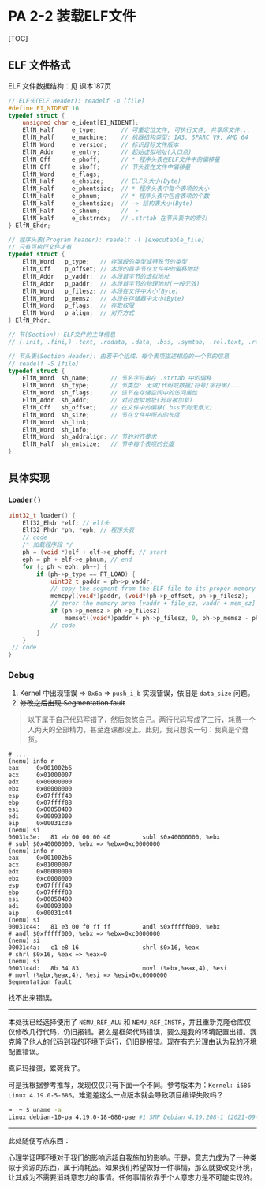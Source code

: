 # PA 2-2 装载ELF文件

[TOC]

## ELF 文件格式

ELF 文件数据结构：见 课本187页

```c
// ELF头(ELF Header): readelf -h [file]
#define EI_NIDENT 16
typedef struct {
    unsigned char e_ident[EI_NIDENT];
    ElfN_Half     e_type;       // 可重定位文件, 可执行文件, 共享库文件...
    ElfN_Half     e_machine;    // 机器结构类型: IA3, SPARC V9, AMD 64
    ElfN_Word     e_version;    // 标识目标文件版本
    ElfN_Addr     e_entry;      // 起始虚拟地址(入口点)
    ElfN_Off      e_phoff;      // * 程序头表在ELF文件中的偏移量
    ElfN_Off      e_shoff;      // 节头表在文件中偏移量
    ElfN_Word     e_flags;
    ElfN_Half     e_ehsize;     // ELF头大小(Byte)
    ElfN_Half     e_phentsize;  // * 程序头表中每个表项的大小
    ElfN_Half     e_phnum;      // * 程序头表中包含表项的个数
    ElfN_Half     e_shentsize;  // -> 结构表大小(Byte)
    ElfN_Half     e_shnum;      // ->
    ElfN_Half     e_shstrndx;   // .strtab 在节头表中的索引
} ElfN_Ehdr;

// 程序头表(Program header): readelf -l [executable_file]
// 只有可执行文件才有
typedef struct {
    ElfN_Word   p_type;   // 存储段的类型或特殊节的类型
    ElfN_Off    p_offset; // 本段的首字节在文件中的偏移地址
    ElfN_Addr   p_vaddr;  // 本段首字节的虚拟地址
    ElfN_Addr   p_paddr;  // 本段首字节的物理地址(一般无效)
    ElfN_Word   p_filesz; // 本段在文件中大小(Byte)
    ElfN_Word   p_memsz;  // 本段在存储器中大小(Byte)
    ElfN_Word   p_flags;  // 存取权限
    ElfN_Word   p_align;  // 对齐方式
} ElfN_Phdr;

// 节(Section): ELF文件的主体信息
// (.init, .fini,) .text, .rodata, .data, .bss, .symtab, .rel.text, .rel.data, .debug, .line, .strtab

// 节头表(Section Header): 由若干个组成，每个表项描述相应的一个节的信息
// readelf -S [file]
typedef struct {
    ElfN_Word  sh_name;      // 节名字符串在 .strtab 中的偏移
    ElfN_Word  sh_type;      // 节类型: 无效/代码或数据/符号/字符串/...
    ElfN_Word  sh_flags;     // 该节在存储空间中的访问属性
    ElfN_Addr  sh_addr;      // 对应虚拟地址(若可被加载)
    ElfN_Off   sh_offset;    // 在文件中的偏移(.bss节则无意义)
    ElfN_Word  sh_size;      // 节在文件中所占的长度
    ElfN_Word  sh_link;
    ElfN_Word  sh_info;
    ElfN_Word  sh_addralign; // 节的对齐要求
    ElfN_Half  sh_entsize;   // 节中每个表项的长度
}
```

## 具体实现

### `Loader()`

```c
uint32_t loader() {
    Elf32_Ehdr *elf; // elf头
    Elf32_Phdr *ph, *eph; // 程序头表
    // code
    /* 加载程序段 */
    ph = (void *)elf + elf->e_phoff; // start
    eph = ph + elf->e_phnum; // end
    for (; ph < eph; ph++) {
        if (ph->p_type == PT_LOAD) {
            uint32_t paddr = ph->p_vaddr;
            // copy the segment from the ELF file to its proper memory area
			memcpy((void*)paddr, (void*)ph->p_offset, ph->p_filesz);
            // zeror the memory area [vaddr + file_sz, vaddr + mem_sz]
			if (ph->p_memsz > ph->p_filesz)
				memset((void*)paddr + ph->p_filesz, 0, ph->p_memsz - ph->p_filesz);
			// code
        }
    }
 // code
}
```

### Debug

1. Kernel 中出现错误 => `0x6a` => `push_i_b` 实现错误，依旧是 `data_size` 问题。
2. ~~修改之后出现 Segmentation fault~~

> 以下属于自己代码写错了，然后忽悠自己。两行代码写成了三行，耗费一个人两天的全部精力，甚至连课都没上。此刻，我只想说一句：我真是个蠢货。

```assembly
# ...
(nemu) info r
eax     0x001002b6
ecx     0x01000007
edx     0x00000000
ebx     0x00000000
esp     0x07ffff40
ebp     0x07ffff88
esi     0x00050400
edi     0x00093000
eip     0x00031c3e
(nemu) si
00031c3e:   81 eb 00 00 00 40         subl $0x40000000, %ebx
# subl $0x40000000, %ebx => %ebx=0xc0000000
(nemu) info r
eax     0x001002b6
ecx     0x01000007
edx     0x00000000
ebx     0xc0000000
esp     0x07ffff40
ebp     0x07ffff88
esi     0x00050400
edi     0x00093000
eip     0x00031c44
(nemu) si
00031c44:   81 e3 00 f0 ff ff         andl $0xfffff000, %ebx
# andl $0xfffff000, %ebx => %ebx=0xc0000000
(nemu) si
00031c4a:   c1 e8 16                  shrl $0x16, %eax
# shrl $0x16, %eax => %eax=0
(nemu) si
00031c4d:   8b 34 83                  movl (%ebx,%eax,4), %esi
# movl (%ebx,%eax,4), %esi => %esi=0xc0000000
Segmentation fault
```

找不出来错误。

---

本处我已经选择使用了 `NEMU_REF_ALU` 和 `NEMU_REF_INSTR`，并且重新克隆仓库仅仅修改几行代码，仍旧报错。要么是框架代码错误，要么是我的环境配置出错。我克隆了他人的代码到我的环境下运行，仍旧是报错。现在有充分理由认为我的环境配置错误。

真尼玛操蛋，累死我了。

可是我根据参考推荐，发现仅仅只有下面一个不同。参考版本为：`Kernel: i686 Linux 4.19.0-5-686`。难道差这么一点版本就会导致项目编译失败吗？

```bash
→  ~ $ uname -a
Linux debian-10-pa 4.19.0-18-686-pae #1 SMP Debian 4.19.208-1 (2021-09-29) i686 GNU/Linux
```

---

此处随便写点东西：

心理学证明环境对于我们的影响远超自我施加的影响。于是，意志力成为了一种类似于资源的东西，属于消耗品。如果我们希望做好一件事情，那么就要改变环境，让其成为不需要消耗意志力的事情。任何事情依靠于个人意志力是不可能实现的。

